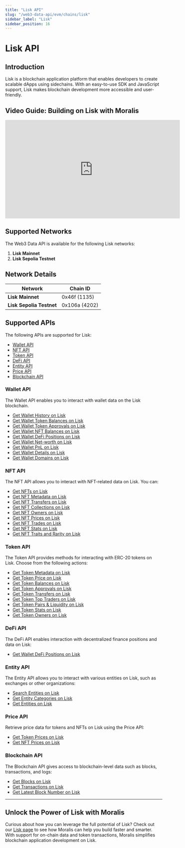 ```yaml
---
title: "Lisk API"
slug: "/web3-data-api/evm/chains/lisk"
sidebar_label: "Lisk"
sidebar_position: 16
---
```


# Lisk API

## Introduction

Lisk is a blockchain application platform that enables developers to create scalable dApps using sidechains. With an easy-to-use SDK and JavaScript support, Lisk makes blockchain development more accessible and user-friendly.

## Video Guide: Building on Lisk with Moralis

<iframe width="560" height="315" src="https://www.youtube.com/embed/4CWDMgWAdV4" title="Building on Lisk with Moralis APIs: The Ultimate Guide for Developers" frameborder="0" allow="accelerometer; autoplay; clipboard-write; encrypted-media; gyroscope; picture-in-picture" allowfullscreen></iframe>

## Supported Networks

The Web3 Data API is available for the following Lisk networks:

1. **Lisk Mainnet**
2. **Lisk Sepolia Testnet**

## Network Details

| Network | Chain ID |
| ---- | ---- |
| **Lisk Mainnet**         | 0x46f (1135)  |
| **Lisk Sepolia Testnet** | 0x106a (4202) |

## Supported APIs

The following APIs are supported for Lisk:

<ul>
  <li><a href="/web3-data-api/evm/reference#wallet-api">Wallet API</a></li>
  <li><a href="/web3-data-api/evm/reference#nft-api">NFT API</a></li>
  <li><a href="/web3-data-api/evm/reference#token-api">Token API</a></li>
  <li><a href="/web3-data-api/evm/reference#defi-api">DeFi API</a></li>
  <li><a href="/web3-data-api/evm/reference#entity-api">Entity API</a></li>
  <li><a href="/web3-data-api/evm/reference#price-api">Price API</a></li>
  <li><a href="/web3-data-api/evm/reference#blockchain-api">Blockchain API</a></li>
</ul>

### Wallet API

The Wallet API enables you to interact with wallet data on the Lisk blockchain.

<ul>
  <li><a href="/web3-data-api/evm/reference#get-wallet-history">Get Wallet History on Lisk</a></li>
  <li><a href="/web3-data-api/evm/reference#get-wallet-token-balances">Get Wallet Token Balances on Lisk</a></li>
  <li><a href="/web3-data-api/evm/reference#get-wallet-token-approvals">Get Wallet Token Approvals on Lisk</a></li>
  <li><a href="/web3-data-api/evm/reference#get-wallet-nfts">Get Wallet NFT Balances on Lisk</a></li>
  <li><a href="/web3-data-api/evm/reference#get-wallet-defi-positions">Get Wallet DeFi Positions on Lisk</a></li>
  <li><a href="/web3-data-api/evm/reference#get-wallet-net-worth">Get Wallet Net-worth on Lisk</a></li>
  <li><a href="/web3-data-api/evm/reference#get-wallet-pnl">Get Wallet PnL on Lisk</a></li>
  <li><a href="/web3-data-api/evm/reference#get-wallet-details">Get Wallet Details on Lisk</a></li>
  <li><a href="/web3-data-api/evm/reference#get-wallet-domains">Get Wallet Domains on Lisk</a></li>
</ul>

### NFT API

The NFT API allows you to interact with NFT-related data on Lisk. You can:

<ul>
  <li><a href="/web3-data-api/evm/reference#get-nfts">Get NFTs on Lisk</a></li>
  <li><a href="/web3-data-api/evm/reference#get-nft-metadata">Get NFT Metadata on Lisk</a></li>
  <li><a href="/web3-data-api/evm/reference#get-nft-transfers">Get NFT Transfers on Lisk</a></li>
  <li><a href="/web3-data-api/evm/reference#get-nft-collections">Get NFT Collections on Lisk</a></li>
  <li><a href="/web3-data-api/evm/reference#get-nft-owners">Get NFT Owners on Lisk</a></li>
  <li><a href="/web3-data-api/evm/reference#get-nft-prices">Get NFT Prices on Lisk</a></li>
  <li><a href="/web3-data-api/evm/reference#get-nft-trades">Get NFT Trades on Lisk</a></li>
  <li><a href="/web3-data-api/evm/reference#get-nft-stats">Get NFT Stats on Lisk</a></li>
  <li><a href="/web3-data-api/evm/reference#get-nft-traits-and-rarity">Get NFT Traits and Rarity on Lisk</a></li>
</ul>

### Token API

The Token API provides methods for interacting with ERC-20 tokens on Lisk. Choose from the following actions:

<ul>
  <li><a href="/web3-data-api/evm/reference#get-token-metadata">Get Token Metadata on Lisk</a></li>
  <li><a href="/web3-data-api/evm/reference#get-token-price">Get Token Price on Lisk</a></li>
  <li><a href="/web3-data-api/evm/reference#get-token-balances">Get Token Balances on Lisk</a></li>
  <li><a href="/web3-data-api/evm/reference#get-token-approvals">Get Token Approvals on Lisk</a></li>
  <li><a href="/web3-data-api/evm/reference#get-token-transfers">Get Token Transfers on Lisk</a></li>
  <li><a href="/web3-data-api/evm/reference#get-token-top-traders">Get Token Top Traders on Lisk</a></li>
  <li><a href="/web3-data-api/evm/reference#get-token-pairs--liquidity">Get Token Pairs & Liquidity on Lisk</a></li>
  <li><a href="/web3-data-api/evm/reference#get-token-stats">Get Token Stats on Lisk</a></li>
  <li><a href="/web3-data-api/evm/reference#get-token-owners">Get Token Owners on Lisk</a></li>
</ul>

### DeFi API

The DeFi API enables interaction with decentralized finance positions and data on Lisk:

<ul>
  <li><a href="/web3-data-api/evm/reference#get-wallet-defi-positions">Get Wallet DeFi Positions on Lisk</a></li>
</ul>

### Entity API

The Entity API allows you to interact with various entities on Lisk, such as exchanges or other organizations:

<ul>
  <li><a href="/web3-data-api/evm/reference#search-entities">Search Entities on Lisk</a></li>
  <li><a href="/web3-data-api/evm/reference#get-entity-categories">Get Entity Categories on Lisk</a></li>
  <li><a href="/web3-data-api/evm/reference#get-entities">Get Entities on Lisk</a></li>
</ul>

### Price API

Retrieve price data for tokens and NFTs on Lisk using the Price API:

<ul>
  <li><a href="/web3-data-api/evm/reference#get-token-prices">Get Token Prices on Lisk</a></li>
  <li><a href="/web3-data-api/evm/reference#get-nft-prices">Get NFT Prices on Lisk</a></li>
</ul>

### Blockchain API

The Blockchain API gives access to blockchain-level data such as blocks, transactions, and logs:

<ul>
  <li><a href="/web3-data-api/evm/reference#get-blocks">Get Blocks on Lisk</a></li>
  <li><a href="/web3-data-api/evm/reference#get-transactions">Get Transactions on Lisk</a></li>
  <li><a href="/web3-data-api/evm/reference#get-latest-block-number">Get Latest Block Number on Lisk</a></li>
</ul>

---

## Unlock the Power of Lisk with Moralis

Curious about how you can leverage the full potential of Lisk? Check out our [Lisk page](https://developers.moralis.com/chains/lisk/) to see how Moralis can help you build faster and smarter. With support for on-chain data and token transactions, Moralis simplifies blockchain application development on Lisk.
